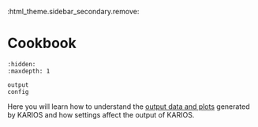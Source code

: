 :html_theme.sidebar_secondary.remove:

# Cookbook

```{toctree}
:hidden:
:maxdepth: 1

output
config
```

Here you will learn how to understand the [output data and plots](output) generated by KARIOS and how settings affect the output of KARIOS.


